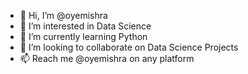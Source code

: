 - 👋 Hi, I’m @oyemishra
- 👀 I’m interested in Data Science
- 🌱 I’m currently learning Python
- 💞️ I’m looking to collaborate on Data Science Projects
- 📫 Reach me @oyemishra on any platform

<!---
oyemishra/oyemishra is a ✨ special ✨ repository because its `README.md` (this file) appears on your GitHub profile.
You can click the Preview link to take a look at your changes.
--->
